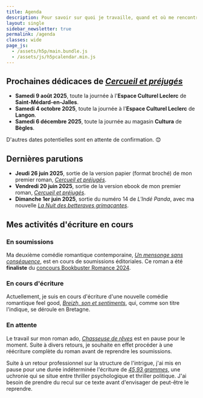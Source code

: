 ```yaml
---
title: Agenda
description: Pour savoir sur quoi je travaille, quand et où me rencontrer (événements, dédicaces...) Voici mon agenda !
layout: single
sidebar_newsletter: true
permalink: /agenda
classes: wide
page_js:
  - /assets/h5p/main.bundle.js
  - /assets/js/h5pcalendar.min.js
---
```


## Prochaines dédicaces de [*Cercueil et préjugés*](/publications/cercueil-et-prejuges)

- **Samedi 9 août 2025**, toute la journée à l'**Espace Culturel Leclerc** de **Saint-Médard-en-Jalles**.
- **Samedi 4 octobre 2025**, toute la journée à l'**Espace Culturel Leclerc** de **Langon**.
- **Samedi 6 décembre 2025**, toute la journée au magasin **Cultura** de **Bègles**.

D'autres dates potentielles sont en attente de confirmation. 😊

## Dernières parutions

- **Jeudi 26 juin 2025**, sortie de la version papier (format broché) de mon premier roman, [*Cercueil et préjugés*](/publications/cercueil-et-prejuges).
- **Vendredi 20 juin 2025**, sortie de la version ebook de mon premier roman, [*Cercueil et préjugés*](/publications/cercueil-et-prejuges).
- **Dimanche 1er juin 2025**, sortie du numéro 14 de *L'Indé Panda*, avec ma nouvelle [*La Nuit des betteraves grimaçantes*](/publications/la-nuit-des-betteraves-grimacantes).

<div id="h5p-publications"></div>

## Mes activités d'écriture en cours

### En soumissions

Ma deuxième comédie romantique contemporaine, [*Un mensonge sans conséquence*](/publications/projets-en-cours/#un-mensonge-sans-conséquence), est en cours de soumissions éditoriales.
Ce roman a été **finaliste** du <a href="https://www.instagram.com/p/C8O5XMRqK0P/?img_index=5" target="_blank">concours Bookbuster Romance 2024</a>.

### En cours d'écriture

Actuellement, je suis en cours d'écriture d'une nouvelle comédie romantique feel good, [*Breizh, son et sentiments*](/publications/projets-en-cours/#breizh-son-et-sentiments), qui, comme son titre l'indique, se déroule en Bretagne.

### En attente

Le travail sur mon roman ado, [*Chasseuse de rêves*](/publications/projets-en-cours/#chasseuse-de-r%C3%AAves-titre-provisoire) est en pause pour le moment. Suite à divers retours, je souhaite en effet procéder à une réécriture complète du roman avant de reprendre les soumissions.

Suite à un retour professionnel sur la structure de l'intrigue, j'ai mis en pause pour une durée indéterminée l'écriture de [*45,93&nbsp;grammes*](/publications/projets-en-cours/#4593grammes), une uchronie qui se situe entre thriller psychologique et thriller politique. J'ai besoin de prendre du recul sur ce texte avant d'envisager de peut-être le reprendre.
